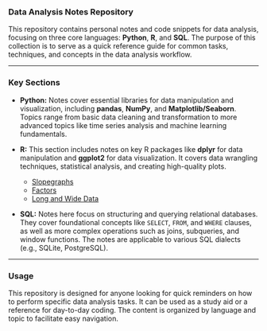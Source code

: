 ### **Data Analysis Notes Repository**

This repository contains personal notes and code snippets for data analysis, focusing on three core languages: **Python**, **R**, and **SQL**. The purpose of this collection is to serve as a quick reference guide for common tasks, techniques, and concepts in the data analysis workflow.

---

### **Key Sections**

* **Python:** Notes cover essential libraries for data manipulation and visualization, including **pandas**, **NumPy**, and **Matplotlib/Seaborn**. Topics range from basic data cleaning and transformation to more advanced topics like time series analysis and machine learning fundamentals.

* **R:** This section includes notes on key R packages like **dplyr** for data manipulation and **ggplot2** for data visualization. It covers data wrangling techniques, statistical analysis, and creating high-quality plots.
  * [Slopegraphs](https://github.com/DavidRommel/Notes/tree/main/R_Slopegraphs/README.md)
  * [Factors](https://github.com/DavidRommel/Notes/blob/main/R_Factors/README.md)
  * [Long and Wide Data](https://github.com/DavidRommel/Notes/blob/main/R_Long_Wide_Data/README.md)

* **SQL:** Notes here focus on structuring and querying relational databases. They cover foundational concepts like `SELECT`, `FROM`, and `WHERE` clauses, as well as more complex operations such as joins, subqueries, and window functions. The notes are applicable to various SQL dialects (e.g., SQLite, PostgreSQL).

---

### **Usage**

This repository is designed for anyone looking for quick reminders on how to perform specific data analysis tasks. It can be used as a study aid or a reference for day-to-day coding. The content is organized by language and topic to facilitate easy navigation.
